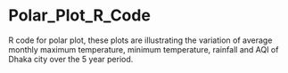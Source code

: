 # Polar_Plot_R_Code
R code for polar plot, these plots are illustrating the variation of average monthly maximum temperature, minimum temperature, rainfall and AQI of Dhaka city over the 5 year period.
